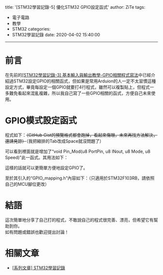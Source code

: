 title: '[STM32學習記錄-5] 優化STM32 GPIO設定函式'
author: ZiTe
tags:
  - 電子電路
  - 教學
  - STM32
categories:
  - STM32學習記錄
date: 2020-04-02 15:40:00
---
# 前言

在先前的[\[STM32學習記錄-3\] 基本輸入與輸出教學-GPIO相關程式寫法](/2018/09/learningstm32-03/)中已經介紹過STM32設定GPIO的相關函式，但如果是常用Arduion的人一定不太習慣這種設定方式，畢竟每設定一個GPIO就要打4行程式，雖然可以複製貼上，但程式一多難免看起來混亂複雜，所以我自己寫了一些GPIO相關的函式，方便自己未來使用。

<!--more-->

# GPIO模式設定函式

程式如下：~~（GitHub Gist的預覽格式都會跑掉，看起來傷眼，未來再找方法解決，還請見諒）~~（我把縮排的Tab改成Space就沒問題了）

<script src="https://gist.github.com/ziteh/b91e9f29c4af6d990b8c77b6fb39eba8.js?file=GPIO_Mode.c"></script>


可以看到裡面就是增加了“void Pin\_Mod(u8 PortPin, u8 INout, u8 Mode, u8 Speed)”此一函式。其用法如下：

<script src="https://gist.github.com/ziteh/b91e9f29c4af6d990b8c77b6fb39eba8.js?file=GPIO_Setup.c"></script>

這樣的話就可以更簡單方便地設定GPIO了。

至於其引入的“GPIO\_mapping.h”內容如下：（只適用於STM32F103RB，請依照自己的MCU腳位更改）  

<script src="https://gist.github.com/ziteh/b91e9f29c4af6d990b8c77b6fb39eba8.js?file=GPIO_mapping.h"></script>


# 結語

這次簡單地分享了自己打的程式，不敢說自己的程式很完善、漂亮，但希望它有幫助到你。  
如有問題或錯誤也歡迎提出討論！  

# 相關文章

* [\[系列文章\] STM32學習記錄](/pages/serial/s-learningstm32.html)